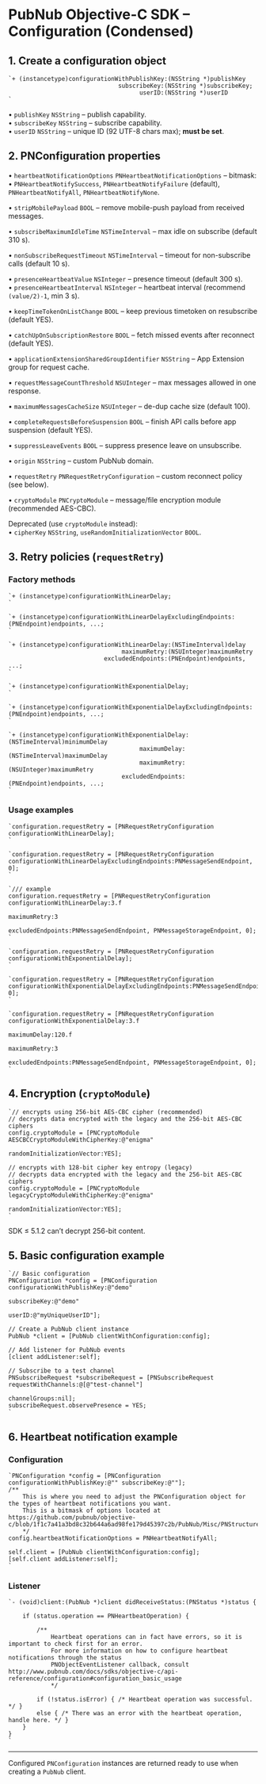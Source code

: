 # PubNub Objective-C SDK – Configuration (Condensed)

## 1. Create a configuration object

```
`+ (instancetype)configurationWithPublishKey:(NSString *)publishKey   
                               subscribeKey:(NSString *)subscribeKey;  
                                     userID:(NSString *)userID  
`
```

• `publishKey` `NSString` – publish capability.  
• `subscribeKey` `NSString` – subscribe capability.  
• `userID` `NSString` – unique ID (92 UTF-8 chars max); **must be set**.

## 2. PNConfiguration properties

• `heartbeatNotificationOptions` `PNHeartbeatNotificationOptions` – bitmask:  
  • `PNHeartbeatNotifySuccess`, `PNHeartbeatNotifyFailure` (default), `PNHeartbeatNotifyAll`, `PNHeartbeatNotifyNone`.

• `stripMobilePayload` `BOOL` – remove mobile-push payload from received messages.

• `subscribeMaximumIdleTime` `NSTimeInterval` – max idle on subscribe (default 310 s).

• `nonSubscribeRequestTimeout` `NSTimeInterval` – timeout for non-subscribe calls (default 10 s).

• `presenceHeartbeatValue` `NSInteger` – presence timeout (default 300 s).  
• `presenceHeartbeatInterval` `NSInteger` – heartbeat interval (recommend `(value/2)-1`, min 3 s).

• `keepTimeTokenOnListChange` `BOOL` – keep previous timetoken on resubscribe (default YES).

• `catchUpOnSubscriptionRestore` `BOOL` – fetch missed events after reconnect (default YES).

• `applicationExtensionSharedGroupIdentifier` `NSString` – App Extension group for request cache.

• `requestMessageCountThreshold` `NSUInteger` – max messages allowed in one response.

• `maximumMessagesCacheSize` `NSUInteger` – de-dup cache size (default 100).

• `completeRequestsBeforeSuspension` `BOOL` – finish API calls before app suspension (default YES).

• `suppressLeaveEvents` `BOOL` – suppress presence leave on unsubscribe.

• `origin` `NSString` – custom PubNub domain.

• `requestRetry` `PNRequestRetryConfiguration` – custom reconnect policy (see below).

• `cryptoModule` `PNCryptoModule` – message/file encryption module (recommended AES-CBC).

Deprecated (use `cryptoModule` instead):  
• `cipherKey` `NSString`, `useRandomInitializationVector` `BOOL`.

## 3. Retry policies (`requestRetry`)

### Factory methods

```
`+ (instancetype)configurationWithLinearDelay;  
`
```
```
`+ (instancetype)configurationWithLinearDelayExcludingEndpoints:(PNEndpoint)endpoints, ...;  
`
```
```
`+ (instancetype)configurationWithLinearDelay:(NSTimeInterval)delay  
                                maximumRetry:(NSUInteger)maximumRetry  
                           excludedEndpoints:(PNEndpoint)endpoints, ...;  
`
```
```
`+ (instancetype)configurationWithExponentialDelay;  
`
```
```
`+ (instancetype)configurationWithExponentialDelayExcludingEndpoints:(PNEndpoint)endpoints, ...;  
`
```
```
`+ (instancetype)configurationWithExponentialDelay:(NSTimeInterval)minimumDelay  
                                     maximumDelay:(NSTimeInterval)maximumDelay  
                                     maximumRetry:(NSUInteger)maximumRetry  
                                excludedEndpoints:(PNEndpoint)endpoints, ...;  
`
```

### Usage examples

```
`configuration.requestRetry = [PNRequestRetryConfiguration configurationWithLinearDelay];  
`
```

```
`configuration.requestRetry = [PNRequestRetryConfiguration configurationWithLinearDelayExcludingEndpoints:PNMessageSendEndpoint, 0];  
`
```

```
`/// example  
configuration.requestRetry = [PNRequestRetryConfiguration configurationWithLinearDelay:3.f  
                                                                          maximumRetry:3  
                                                                     excludedEndpoints:PNMessageSendEndpoint, PNMessageStorageEndpoint, 0];  
`
```

```
`configuration.requestRetry = [PNRequestRetryConfiguration configurationWithExponentialDelay];  
`
```

```
`configuration.requestRetry = [PNRequestRetryConfiguration configurationWithExponentialDelayExcludingEndpoints:PNMessageSendEndpoint, 0];  
`
```

```
`configuration.requestRetry = [PNRequestRetryConfiguration configurationWithExponentialDelay:3.f  
                                                                               maximumDelay:120.f  
                                                                               maximumRetry:3  
                                                                          excludedEndpoints:PNMessageSendEndpoint, PNMessageStorageEndpoint, 0];  
`
```

## 4. Encryption (`cryptoModule`)

```
`// encrypts using 256-bit AES-CBC cipher (recommended)  
// decrypts data encrypted with the legacy and the 256-bit AES-CBC ciphers  
config.cryptoModule = [PNCryptoModule AESCBCCryptoModuleWithCipherKey:@"enigma"  
                                           randomInitializationVector:YES];  
  
// encrypts with 128-bit cipher key entropy (legacy)  
// decrypts data encrypted with the legacy and the 256-bit AES-CBC ciphers  
config.cryptoModule = [PNCryptoModule legacyCryptoModuleWithCipherKey:@"enigma"   
                                           randomInitializationVector:YES];  
`
```

SDK ≤ 5.1.2 can’t decrypt 256-bit content.

## 5. Basic configuration example

```
`// Basic configuration  
PNConfiguration *config = [PNConfiguration configurationWithPublishKey:@"demo"  
                                                          subscribeKey:@"demo"  
                                                                userID:@"myUniqueUserID"];  
  
// Create a PubNub client instance  
PubNub *client = [PubNub clientWithConfiguration:config];  
  
// Add listener for PubNub events  
[client addListener:self];  
  
// Subscribe to a test channel  
PNSubscribeRequest *subscribeRequest = [PNSubscribeRequest requestWithChannels:@[@"test-channel"]  
                                                                 channelGroups:nil];  
subscribeRequest.observePresence = YES;  
`
```

## 6. Heartbeat notification example

### Configuration

```
`PNConfiguration *config = [PNConfiguration configurationWithPublishKey:@"" subscribeKey:@""];  
/**  
    This is where you need to adjust the PNConfiguration object for the types of heartbeat notifications you want.  
    This is a bitmask of options located at https://github.com/pubnub/objective-c/blob/1f1c7a41a3bd8c32b644a6ad98fe179d45397c2b/PubNub/Misc/PNStructures.h#L24  
    */  
config.heartbeatNotificationOptions = PNHeartbeatNotifyAll;  
  
self.client = [PubNub clientWithConfiguration:config];  
[self.client addListener:self];  
`
```

### Listener

```
`- (void)client:(PubNub *)client didReceiveStatus:(PNStatus *)status {  
  
    if (status.operation == PNHeartbeatOperation) {  
  
        /**  
            Heartbeat operations can in fact have errors, so it is important to check first for an error.  
            For more information on how to configure heartbeat notifications through the status  
            PNObjectEventListener callback, consult http://www.pubnub.com/docs/sdks/objective-c/api-reference/configuration#configuration_basic_usage  
            */  
  
        if (!status.isError) { /* Heartbeat operation was successful. */ }  
        else { /* There was an error with the heartbeat operation, handle here. */ }  
    }  
}  
`
```

---

Configured `PNConfiguration` instances are returned ready to use when creating a `PubNub` client.